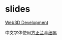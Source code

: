 slides
======

[Web3D Development](http://pissang.github.com/slides/index.html)

中文字体使用[方正兰亭细黑](http://pissang.github.io/slides/css/FZLanTingHeiS-UL-GB.ttf)